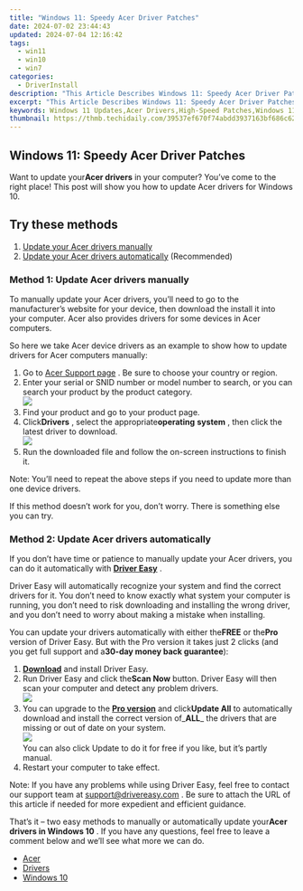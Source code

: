 ```yaml
---
title: "Windows 11: Speedy Acer Driver Patches"
date: 2024-07-02 23:44:43
updated: 2024-07-04 12:16:42
tags:
  - win11
  - win10
  - win7
categories:
  - DriverInstall
description: "This Article Describes Windows 11: Speedy Acer Driver Patches"
excerpt: "This Article Describes Windows 11: Speedy Acer Driver Patches"
keywords: Windows 11 Updates,Acer Drivers,High-Speed Patches,Windows 11 Compatibility,Performance Boost,Latest Drivers Update,Smooth Operations
thumbnail: https://thmb.techidaily.com/39537ef670f74abdd3937163bf686c62a000d8146ce98f4b0e1e21a62378c3d8.jpg
---
```


## Windows 11: Speedy Acer Driver Patches

 Want to update your**Acer drivers** in your computer? You’ve come to the right place! This post will show you how to update Acer drivers for Windows 10.

## Try these methods

1. [Update your Acer drivers manually](#F1)
2. [Update your Acer drivers automatically](#F2) (Recommended)

### Method 1: Update Acer drivers manually

 To manually update your Acer drivers, you’ll need to go to the manufacturer’s website for your device, then download the install it into your computer. Acer also provides drivers for some devices in Acer computers.

 So here we take Acer device drivers as an example to show how to update drivers for Acer computers manually:

1. Go to [Acer Support page](https://www.acer.com/ac/en/US/content/support) . Be sure to choose your country or region.
2. Enter your serial or SNID number or model number to search, or you can search your product by the product category.  
![](https://images.drivereasy.com/wp-content/uploads/2018/12/img_5c04f1fb955ce.jpg)
3. Find your product and go to your product page.
4. Click**Drivers** , select the appropriate**operating** **system** , then click the latest driver to download.  
![](https://images.drivereasy.com/wp-content/uploads/2018/12/img_5c04f23137940.jpg)
5. Run the downloaded file and follow the on-screen instructions to finish it.

 Note: You’ll need to repeat the above steps if you need to update more than one device drivers.

 If this method doesn’t work for you, don’t worry. There is something else you can try.

### Method 2: Update Acer drivers automatically

 If you don’t have time or patience to manually update your Acer drivers, you can do it automatically with **[Driver Easy](https://tools.techidaily.com/drivereasy/download/)**  .

 Driver Easy will automatically recognize your system and find the correct drivers for it. You don’t need to know exactly what system your computer is running, you don’t need to risk downloading and installing the wrong driver, and you don’t need to worry about making a mistake when installing.

 You can update your drivers automatically with either the**FREE** or the**Pro** version of Driver Easy. But with the Pro version it takes just 2 clicks (and you get full support and a**30-day money back guarantee**):

1. **[Download](https://tools.techidaily.com/drivereasy/download/)**  and install Driver Easy.
2. Run Driver Easy and click the**Scan Now** button. Driver Easy will then scan your computer and detect any problem drivers.  
![](https://images.drivereasy.com/wp-content/uploads/2018/12/img_5c04f28ddca6e.jpg)
3. You can upgrade to the **[Pro version](https://tools.techidaily.com/drivereasy/download/)**  and click**Update All** to automatically download and install the correct version of_**ALL**_ the drivers that are missing or out of date on your system.  
![](https://images.drivereasy.com/wp-content/uploads/2018/12/img_5c04f2a1dedc7.jpg)  
 You can also click Update to do it for free if you like, but it’s partly manual.
4. Restart your computer to take effect.

 Note: If you have any problems while using Driver Easy, feel free to contact our support team at [support@drivereasy.com](mailto:support@drivereasy.com) . Be sure to attach the URL of this article if needed for more expedient and efficient guidance.

 That’s it – two easy methods to manually or automatically update your**Acer drivers in Windows 10** . If you have any questions, feel free to leave a comment below and we’ll see what more we can do.

* [Acer](https://tools.techidaily.com/drivereasy/download/)
* [Drivers](https://tools.techidaily.com/drivereasy/download/)
* [Windows 10](https://tools.techidaily.com/drivereasy/download/)

<ins class="adsbygoogle"
     style="display:block"
     data-ad-format="autorelaxed"
     data-ad-client="ca-pub-7571918770474297"
     data-ad-slot="1223367746"></ins>



<ins class="adsbygoogle"
     style="display:block"
     data-ad-client="ca-pub-7571918770474297"
     data-ad-slot="8358498916"
     data-ad-format="auto"
     data-full-width-responsive="true"></ins>
